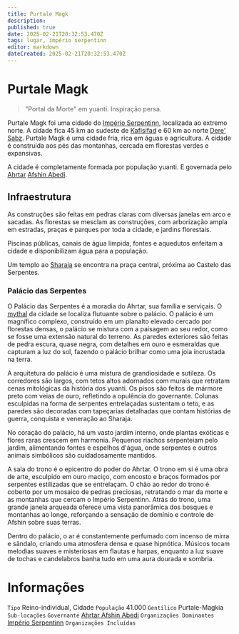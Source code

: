 ```yaml
---
title: Purtale Magk
description: 
published: true
date: 2025-02-21T20:32:53.470Z
tags: lugar, império serpentinn
editor: markdown
dateCreated: 2025-02-21T20:32:53.470Z
---
```


# Purtale Magk

> "Portal da Morte" em yuanti.
> Inspiração persa.

Purtale Magk foi uma cidade do [Império Serpentinn](/faccoes/nacoes/imperio-serpentinn), localizada ao extremo norte. A cidade fica 45 km ao sudeste de [Kafisifad](/lugares/plano-material/drafeon/sudeste-de-drafeon/kafisifad) e 60 km ao norte [Dere' Sabz](/lugares/plano-material/drafeon/sudeste-de-drafeon/dere-sabz). Purtale Magk é uma cidade fria, rica em águas e agricultura. A cidade é construída aos pés das montanhas, cercada em florestas verdes e expansivas.

A cidade é completamente formada por população yuanti. E governada pelo [Ahrtar](/rankings-e-titulos/imperio-serpentinn/ahrtar) [Afshin Abedi](/individuos/ahrtar-afshin-abedi).

## Infraestrutura

As construções são feitas em pedras claras com diversas janelas em arco e sacadas. As florestas se mesclam as construções, com arborização ampla em estradas, praças e parques por toda a cidade, e jardins florestais.

Piscinas públicas, canais de água límpida, fontes e aquedutos enfeitam a cidade e disponibilizam água para a população.

Um templo ao [Sharaja](/rankings-e-titulos/imperio-serpentinn/sharaja) se encontra na praça central, próxima ao Castelo das Serpentes.

### Palácio das Serpentes

O Palácio das Serpentes é a moradia do Ahrtar, sua família e serviçais. O [mythal](/itens/mythal) da cidade se localiza flutuante sobre o palácio.  O palácio é um magnífico complexo, construído em um planalto elevado cercado por florestas densas, o palácio se mistura com a paisagem ao seu redor, como se fosse uma extensão natural do terreno. As paredes exteriores são feitas de pedra escura, quase negra, com detalhes em ouro e esmeraldas que capturam a luz do sol, fazendo o palácio brilhar como uma joia incrustada na terra.

A arquitetura do palácio é uma mistura de grandiosidade e sutileza. Os corredores são largos, com tetos altos adornados com murais que retratam cenas mitológicas da história dos yuanti. Os pisos são feitos de mármore preto com veias de ouro, refletindo a opulência do governante. Colunas esculpidas na forma de serpentes entrelaçadas sustentam o teto, e as paredes são decoradas com tapeçarias detalhadas que contam histórias de guerra, conquista e veneração ao Sharaja.

No coração do palácio, há um vasto jardim interno, onde plantas exóticas e flores raras crescem em harmonia. Pequenos riachos serpenteiam pelo jardim, alimentando fontes e espelhos d'água, onde serpentes e outros animais simbólicos são cuidadosamente mantidos.

A sala do trono é o epicentro do poder do Ahrtar. O trono em si é uma obra de arte, esculpido em ouro maciço, com encosto e braços formados por serpentes estilizadas que se entrelaçam. O chão ao redor do trono é coberto por um mosaico de pedras preciosas, retratando o mar da morte e as montanhas que cercam o Império Serpentinn. Atrás do trono, uma grande janela arqueada oferece uma vista panorâmica dos bosques e montanhas ao longe, reforçando a sensação de domínio e controle de Afshin sobre suas terras.

Dentro do palácio, o ar é constantemente perfumado com incenso de mirra e sândalo, criando uma atmosfera densa e quase hipnótica. Músicos tocam melodias suaves e misteriosas em flautas e harpas, enquanto a luz suave de tochas e candelabros banha tudo em uma aura dourada e sombria.

# Informações
`Tipo` Reino-individual, Cidade
`População` 41.000
`Gentílico` Purtale-Magkia 
`Sub-locações` 
`Governante` [Ahrtar Afshin Abedi](/individuos/yrcri-magnus)
`Organizações Dominantes` [Império Serpentinn](/faccoes/nacoes/imperio-serpentinn)
`Organizações Incluídas`